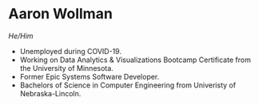 <!--
**12wollmana/12wollmana** is a ✨ _special_ ✨ repository because its `README.md` (this file) appears on your GitHub profile.

Here are some ideas to get you started:

- 🔭 I’m currently working on ...
- 🌱 I’m currently learning ...
- 👯 I’m looking to collaborate on ...
- 🤔 I’m looking for help with ...
- 💬 Ask me about ...
- 📫 How to reach me: ...
- 😄 Pronouns: ...
- ⚡ Fun fact: ...
-->

# Aaron Wollman
<em>He/Him</em>
<ul>
  <li>
    Unemployed during COVID-19.
  </li>
  <li>
    Working on Data Analytics & Visualizations Bootcamp Certificate from the University of Minnesota.
  </li>
  <li>
    Former Epic Systems Software Developer.
  </li>
  <li>
    Bachelors of Science in Computer Engineering from Univeristy of Nebraska-Lincoln.
  </li>
</ul>


